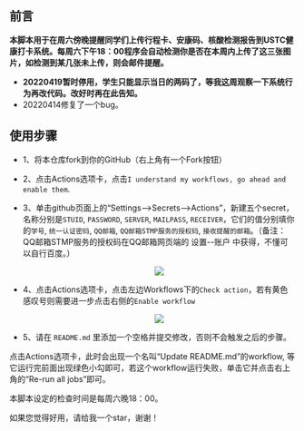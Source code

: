 ## 前言

**本脚本用于在周六傍晚提醒同学们上传行程卡、安康码、核酸检测报告到USTC健康打卡系统。每周六下午18：00程序会自动检测你是否在本周内上传了这三张图片，如检测到某几张未上传，则会邮件提醒。**

* **20220419暂时停用，学生只能显示当日的两码了，等我这周观察一下系统行为再改代码。改好时再在此告知。**
* 20220414修复了一个bug。

## 使用步骤

* 1、将本仓库fork到你的GitHub（右上角有一个Fork按钮）

* 2、点击Actions选项卡，点击`I understand my workflows, go ahead and enable them`.

* 3、单击github页面上的“Settings-->Secrets-->Actions”，新建五个secret，名称分别是`STUID`, `PASSWORD`, `SERVER`, `MAILPASS`, `RECEIVER`，它们的值分别填你的`学号`, `统一认证密码`, `QQ邮箱`, `QQ邮箱STMP服务的授权码`, `接收提醒的邮箱`。（备注：QQ邮箱STMP服务的授权码在QQ邮箱网页端的 设置--账户 中获得，不懂可以自行百度。）

  <div align=center>
  <img src="https://cdn.jsdelivr.net/gh/cyhcyh/cdn/img/githubsecret.jpg">
  </div>

* 4、点击Actions选项卡，点击左边Workflows下的`Check action`，若有黄色感叹号则需要进一步点击右侧的`Enable workflow`
  <div align=center>
  <img src="https://cdn.jsdelivr.net/gh/cyhcyh/cdn/img/enablewkflow.jpg">
  </div>

* 5、请在 `README.md` 里添加一个空格并提交修改，否则不会触发之后的步骤。



点击Actions选项卡，此时会出现一个名叫“Update README.md”的workflow, 等它运行完前面出现绿色小勾即可，若这个workflow运行失败，单击它并点击右上角的“Re-run all jobs”即可。



本脚本设定的检查时间是每周六晚18：00。

如果您觉得好用，请给我一个star，谢谢！
